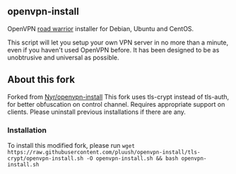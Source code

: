 ## openvpn-install
OpenVPN [road warrior](http://en.wikipedia.org/wiki/Road_warrior_%28computing%29) installer for Debian, Ubuntu and CentOS.

This script will let you setup your own VPN server in no more than a minute, even if you haven't used OpenVPN before. It has been designed to be as unobtrusive and universal as possible.

## About this fork
Forked from [Nyr/openvpn-install](https://github.com/Nyr/openvpn-install)
This fork uses tls-crypt instead of tls-auth, for better obfuscation on control channel.
Requires appropriate support on clients.
Please uninstall previous installations if there are any.

### Installation
To install this modified fork, please run
`wget https://raw.githubusercontent.com/pluush/openvpn-install/tls-crypt/openvpn-install.sh -O openvpn-install.sh && bash openvpn-install.sh`
